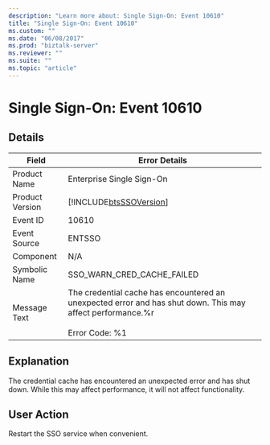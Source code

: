 ```yaml
---
description: "Learn more about: Single Sign-On: Event 10610"
title: "Single Sign-On: Event 10610"
ms.custom: ""
ms.date: "06/08/2017"
ms.prod: "biztalk-server"
ms.reviewer: ""
ms.suite: ""
ms.topic: "article"
---
```

# Single Sign-On: Event 10610
## Details  
  
| Field | Error Details |
|-----------------|---------------------------------------------------------------------------------------------------------------------------------------|
|  Product Name   |                                                       Enterprise Single Sign-On                                                       |
| Product Version |                                      [!INCLUDE[btsSSOVersion](../includes/btsssoversion-md.md)]                                       |
|    Event ID     |                                                                 10610                                                                 |
|  Event Source   |                                                                ENTSSO                                                                 |
|    Component    |                                                                  N/A                                                                  |
|  Symbolic Name  |                                                      SSO_WARN_CRED_CACHE_FAILED                                                       |
|  Message Text   | The credential cache has encountered an unexpected error and has shut down. This may affect performance.%r<br /><br /> Error Code: %1 |
  
## Explanation  
 The credential cache has encountered an unexpected error and has shut down. While this may affect performance, it will not affect functionality.  
  
## User Action  
 Restart the SSO service when convenient.
